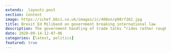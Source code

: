 ```yaml
---
extends: _layouts.post
section: content
image: https://ichef.bbci.co.uk/images/ic/400xn/p08rf162.jpg 
title: Brexit Ed Miliband on government breaking international law 
description: The government handling of trade talks “rides rather roughshod” and risks “upending” devolution settlements, former Labour leader has said. 
date: 2020-09-14-12-07-06 
categories: [latest, politics] 
featured: true 
--- 
```

